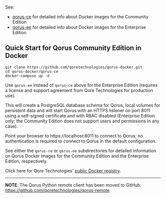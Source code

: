 See:
- [qorus-ce](qorus-ce) for detailed info about Docker images for the Community Edition
- [qorus-ee](qorus-ee) for detailed info about Docker images for the Enterprise Edition

## Quick Start for Qorus Community Edition in Docker
```
git clone https://github.com/qoretechnologies/qorus-docker.git
cd qorus-docker/qorus-ce
docker-compose up -d
```

Use `qorus-ee` instead of `qorus-ce` above for the Enterprise Edition (requires a license and support agreement from Qore Technologies for production use).

This will create a PostgreSQL database schema for Qorus, local volumes for persistent data and will start Qorus with an HTTPS listener on port 8011 using a self-signed certificate and with RBAC disabled (Enterprise Edition only; the Community Edition does not support users and permissions in any case).

Point your browser to https://localhost:8011 to connect to Qorus; no authentication is required to connect to Qorus in the default configuration.

See either the `qorus-ce` or `qorus-ee` subdirectories for detailed information on Qorus Docker images for the
Community Edition and the Enterprise Edition, respectively.

Click here for Qore Technologies' [public Docker registry](https://gallery.ecr.aws/qorus).

---
**NOTE**: The Qorus Python remote client has been moved to GitHub: https://github.com/qoretechnologies/qorus-remote
